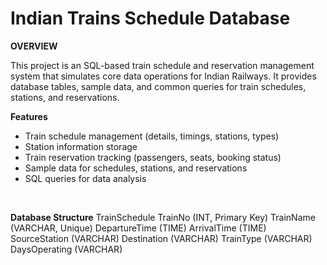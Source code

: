 # Indian Trains Schedule Database
**OVERVIEW** <br>
<p>This project is an SQL-based train schedule and reservation management system that simulates
core data operations for Indian Railways. It provides database tables, sample data, and common
queries for train schedules, stations, and reservations.</p>

**Features**
<ul>
<li>Train schedule management (details, timings, stations, types) </li>
<li>Station information storage </li>
<li>Train reservation tracking (passengers, seats, booking status) </li>
<li>Sample data for schedules, stations, and reservations </li>
<li>SQL queries for data analysis </li>
</ul>
<br>

**Database Structure**
TrainSchedule
TrainNo (INT, Primary Key)
TrainName (VARCHAR, Unique)
DepartureTime (TIME)
ArrivalTime (TIME)
SourceStation (VARCHAR)
Destination (VARCHAR)
TrainType (VARCHAR)
DaysOperating (VARCHAR)
